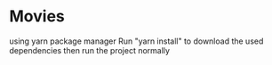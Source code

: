 # Movies
using yarn package manager
Run "yarn install" to download the used dependencies
then run the project normally

